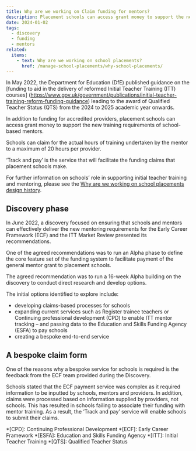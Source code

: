 ```yaml
---
title: Why are we working on Claim funding for mentors?
description: Placement schools can access grant money to support the new training requirements of school-based mentors
date: 2024-01-02
tags:
  - discovery
  - funding
  - mentors
related:
  items:
    - text: Why are we working on school placements?
      href: /manage-school-placements/why-school-placements/
---
```


In May 2022, the Department for Education (DfE) published guidance on the [funding to aid in the delivery of reformed Initial Teacher Training (ITT) courses] (https://www.gov.uk/government/publications/initial-teacher-training-reform-funding-guidance) leading to the award of Qualified Teacher Status (QTS) from the 2024 to 2025 academic year onwards.

In addition to funding for accredited providers, placement schools can access grant money to support the new training requirements of school-based mentors.

Schools can claim for the actual hours of training undertaken by the mentor to a maximum of 20 hours per provider.

‘Track and pay’ is the service that will facilitate the funding claims that placement schools make.

For further information on schools’ role in supporting initial teacher training and mentoring, please see the [Why are we working on school placements design history](/manage-school-placements/why-school-placements/).

## Discovery phase

In June 2022, a discovery focused on ensuring that schools and mentors can effectively deliver the new mentoring requirements for the Early Career Framework (ECF) and the ITT Market Review presented its recommendations.

One of the agreed recommendations was to run an Alpha phase to define the core feature set of the funding system to facilitate payment of the general mentor grant to placement schools.

The agreed recommendation was to run a 16-week Alpha​ building on the discovery to conduct direct research and develop options.

​The initial options identified to explore include​:

- developing claims-based processes for schools​
- expanding current services such as Register trainee teachers or Continuing professional development (CPD) to enable ITT mentor tracking – and passing data to the Education and Skills Funding Agency (ESFA) to pay schools​
- creating a bespoke end-to-end service

## A bespoke claim form

One of the reasons why a bespoke service for schools is required is the feedback from the ECF team provided during the Discovery.

Schools stated that the ECF payment service was complex as it required information to be inputted by schools, mentors and providers. In addition, claims were processed based on information supplied by providers, not schools. This has resulted in schools failing to associate their funding with mentor training. As a result, the ‘Track and pay’ service will enable schools to submit their claims.

*[CPD]: Continuing Professional Development
*[ECF]: Early Career Framework
*[ESFA]: Education and Skills Funding Agency
*[ITT]: Initial Teacher Training
*[QTS]: Qualified Teacher Status

